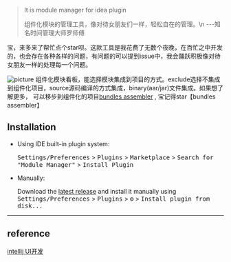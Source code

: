 > It is module manager for idea plugin
> 
> 组件化模块的管理工具，像对待女朋友们一样，轻松自在的管理。\n
>                                       ---知名时间管理大师罗师傅

宝，来多来了帮忙点个star呗。这款工具是我花费了无数个夜晚，在百忙之中开发的，也会存在各种各样的问题，有问题的可以提到issue中，我会踊跃积极像对待女朋友一样的处理每一个问题。

![picture](https://github.com/JamesfChen/bundles-assembler/tree/main/module-manager-intellij-plugin/bundles.png)
组件化模块看板，能选择模块集成到项目的方式。exclude选择不集成到组件化项目，source源码编译的方式集成，binary(aar/jar)文件集成。如果想了解更多，
可以移步到组件化的项目[bundles assembler](https://github.com/JamesfChen/bundles-assembler/tree/main/android) , 宝记得star【bundles assembler】


## Installation

- Using IDE built-in plugin system:

  <kbd>Settings/Preferences</kbd> > <kbd>Plugins</kbd> > <kbd>Marketplace</kbd> > <kbd>Search for "Module Manager"</kbd> >
  <kbd>Install Plugin</kbd>

- Manually:

  Download the [latest release](https://github.com/JamesfChen/bundles-assembler/releases/latest) and install it manually using
  <kbd>Settings/Preferences</kbd> > <kbd>Plugins</kbd> > <kbd>⚙️</kbd> > <kbd>Install plugin from disk...</kbd>
  
---
## reference
[intellij UI开发](https://jetbrains.design/intellij/controls/combo_box/#when-to-use)